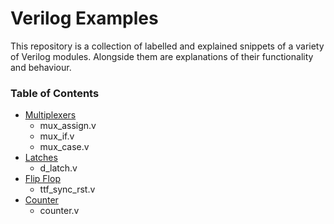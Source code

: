 # Verilog Examples

This repository is a collection of labelled and explained snippets of a variety of Verilog modules. Alongside them are explanations of their functionality and behaviour.

### Table of Contents

* [Multiplexers](verilog-samples/Multiplexers)
    * mux_assign.v
    * mux_if.v
    * mux_case.v
* [Latches](verilog-samples/Latches)
    * d_latch.v
* [Flip Flop](verilog-samples/Flip_Flop)
    * ttf_sync_rst.v
* [Counter](verilog-samples/Counter)
    * counter.v
